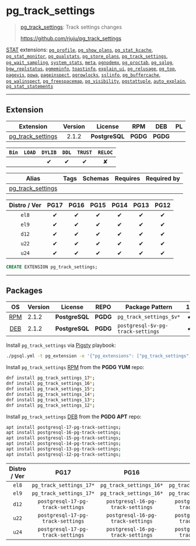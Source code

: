 # pg_track_settings


> [pg_track_settings](https://github.com/rjuju/pg_track_settings): Track settings changes
>
> https://github.com/rjuju/pg_track_settings





[STAT](/stat) extensions: [`pg_profile`](/pg_profile), [`pg_show_plans`](/pg_show_plans), [`pg_stat_kcache`](/pg_stat_kcache), [`pg_stat_monitor`](/pg_stat_monitor), [`pg_qualstats`](/pg_qualstats), [`pg_store_plans`](/pg_store_plans), [`pg_track_settings`](/pg_track_settings), [`pg_wait_sampling`](/pg_wait_sampling), [`system_stats`](/system_stats), [`meta`](/meta), [`pgnodemx`](/pgnodemx), [`pg_proctab`](/pg_proctab), [`pg_sqlog`](/pg_sqlog), [`bgw_replstatus`](/bgw_replstatus), [`pgmeminfo`](/pgmeminfo), [`toastinfo`](/toastinfo), [`explain_ui`](/explain_ui), [`pg_relusage`](/pg_relusage), [`pg_top`](/pg_top), [`pagevis`](/pagevis), [`powa`](/powa), [`pageinspect`](/pageinspect), [`pgrowlocks`](/pgrowlocks), [`sslinfo`](/sslinfo), [`pg_buffercache`](/pg_buffercache), [`pg_walinspect`](/pg_walinspect), [`pg_freespacemap`](/pg_freespacemap), [`pg_visibility`](/pg_visibility), [`pgstattuple`](/pgstattuple), [`auto_explain`](/auto_explain), [`pg_stat_statements`](/pg_stat_statements)


-------
## Extension


| Extension | Version | License | RPM | DEB | PL |
|-----------|:-------:|:-------:|:---:|:---:|:--:|
| [pg_track_settings](https://github.com/rjuju/pg_track_settings) | 2.1.2 | **<span class="tcblue">PostgreSQL</span>** | **<span class="tccyan">PGDG</span>** | **<span class="tccyan">PGDG</span>** |  |



| `Bin` | `LOAD` | `DYLIB` | `DDL` | `TRUST` | `RELOC` |
|:-----:|:------:|:-------:|:-----:|:-------:|:-------:|
|  |  | <span class="tcblue">✔</span> | <span class="tcblue">✔</span> | <span class="tcblue">✔</span> | <span class="tcwarn">✘</span> |



| Alias | Tags | Schemas | Requires | Required by |
|-------|------|---------|----------|-------------|
| [pg_track_settings](/pg_track_settings) |  |  |  |  |



| Distro / Ver | PG17 | PG16 | PG15 | PG14 | PG13 | PG12 |
|:------------:|:----:|:----:|:----:|:----:|:----:|:----:|
| `el8` | <span class="tcblue">✔</span> | <span class="tcblue">✔</span> | <span class="tcblue">✔</span> | <span class="tcblue">✔</span> | <span class="tcblue">✔</span> | <span class="tcblue">✔</span> |
| `el9` | <span class="tcblue">✔</span> | <span class="tcblue">✔</span> | <span class="tcblue">✔</span> | <span class="tcblue">✔</span> | <span class="tcblue">✔</span> | <span class="tcblue">✔</span> |
| `d12` | <span class="tcblue">✔</span> | <span class="tcblue">✔</span> | <span class="tcblue">✔</span> | <span class="tcblue">✔</span> | <span class="tcblue">✔</span> | <span class="tcblue">✔</span> |
| `u22` | <span class="tcblue">✔</span> | <span class="tcblue">✔</span> | <span class="tcblue">✔</span> | <span class="tcblue">✔</span> | <span class="tcblue">✔</span> | <span class="tcblue">✔</span> |
| `u24` | <span class="tcblue">✔</span> | <span class="tcblue">✔</span> | <span class="tcblue">✔</span> | <span class="tcblue">✔</span> | <span class="tcblue">✔</span> | <span class="tcblue">✔</span> |





```sql
CREATE EXTENSION pg_track_settings;
```

-----------


## Packages


| OS | Version | License | REPO | Package Pattern | 17 | 16 | 15 | 14 | 13 | 12 | Dependency |
|:--:|---------|:-------:|:----:|-----------------|:--:|:--:|:--:|:--:|:--:|:--:|------------|
| [RPM](/rpm) | 2.1.2 | **<span class="tcblue">PostgreSQL</span>** | **<span class="tccyan">PGDG</span>** | `pg_track_settings_$v*` | **<span class="tccyan">✔</span>** | **<span class="tccyan">✔</span>** | **<span class="tccyan">✔</span>** | **<span class="tccyan">✔</span>** | **<span class="tccyan">✔</span>** | **<span class="tccyan">✔</span>** |  |
| [DEB](/deb) | 2.1.2 | **<span class="tcblue">PostgreSQL</span>** | **<span class="tccyan">PGDG</span>** | `postgresql-$v-pg-track-settings` | **<span class="tccyan">✔</span>** | **<span class="tccyan">✔</span>** | **<span class="tccyan">✔</span>** | **<span class="tccyan">✔</span>** | **<span class="tccyan">✔</span>** | **<span class="tccyan">✔</span>** |  |



Install `pg_track_settings` via [Pigsty](https://pigsty.io/docs/pgext/usage/install/) playbook:

```bash
./pgsql.yml -t pg_extension -e '{"pg_extensions": ["pg_track_settings"]}'
```


Install `pg_track_settings` [RPM](/rpm) from the **<span class="tccyan">PGDG</span>** **YUM** repo:

```bash
dnf install pg_track_settings_17*;
dnf install pg_track_settings_16*;
dnf install pg_track_settings_15*;
dnf install pg_track_settings_14*;
dnf install pg_track_settings_13*;
dnf install pg_track_settings_12*;
```


Install `pg_track_settings` [DEB](/deb) from the **<span class="tccyan">PGDG</span>** **APT** repo:

```bash
apt install postgresql-17-pg-track-settings;
apt install postgresql-16-pg-track-settings;
apt install postgresql-15-pg-track-settings;
apt install postgresql-14-pg-track-settings;
apt install postgresql-13-pg-track-settings;
apt install postgresql-12-pg-track-settings;
```




| Distro / Ver | PG17 | PG16 | PG15 | PG14 | PG13 | PG12 |
|:------------:|:----:|:----:|:----:|:----:|:----:|:----:|
| `el8` | `pg_track_settings_17*` | `pg_track_settings_16*` | `pg_track_settings_15*` | `pg_track_settings_14*` | `pg_track_settings_13*` | `pg_track_settings_12*` |
| `el9` | `pg_track_settings_17*` | `pg_track_settings_16*` | `pg_track_settings_15*` | `pg_track_settings_14*` | `pg_track_settings_13*` | `pg_track_settings_12*` |
| `d12` | `postgresql-17-pg-track-settings` | `postgresql-16-pg-track-settings` | `postgresql-15-pg-track-settings` | `postgresql-14-pg-track-settings` | `postgresql-13-pg-track-settings` | `postgresql-12-pg-track-settings` |
| `u22` | `postgresql-17-pg-track-settings` | `postgresql-16-pg-track-settings` | `postgresql-15-pg-track-settings` | `postgresql-14-pg-track-settings` | `postgresql-13-pg-track-settings` | `postgresql-12-pg-track-settings` |
| `u24` | `postgresql-17-pg-track-settings` | `postgresql-16-pg-track-settings` | `postgresql-15-pg-track-settings` | `postgresql-14-pg-track-settings` | `postgresql-13-pg-track-settings` | `postgresql-12-pg-track-settings` |





